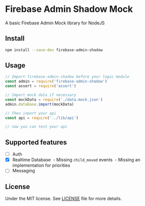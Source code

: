# Firebase Admin Shadow Mock
A basic Firebase Admin Mock library for NodeJS

## Install

```sh
npm install --save-dev firebase-admin-shadow
```

## Usage

```js
// Import firebase-admin-shadow before your logic module
const admin = require('firebase-admin-shadow')
const assert = require('assert')

// Import mock data if necessary
const mockData = require('./data.mock.json')
admin.database.import(mockData)

// Then inport your api
const api = require('../lib/api')

// now you can test your api
```

## Supported features

- [ ] Auth
- [x] Realtime Database
  - Missing `child_moved` events
  - Missing an implementation for priorities
- [ ] Messaging

## License

Under the MIT license. See [LICENSE](https://github.com/demsking/firebase-admin-shadow/blob/master/LICENSE) file for more details.
